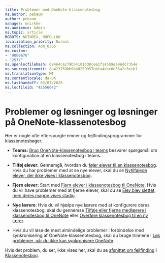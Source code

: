 ```yaml
---
title: Problemer med OneNote-klassenotesbog
ms.author: pebaum
author: pebaum
manager: mnirkhe
ms.audience: Admin
ms.topic: article
ROBOTS: NOINDEX, NOFOLLOW
localization_priority: Normal
ms.collection: Adm_O365
ms.custom:
- "9000676"
- "2577"
ms.openlocfilehash: 62464ce279b54101338cee1f14589ea96dd7354e
ms.sourcegitcommit: 8a423159bb9bb8259357bbfa4ebc6e56a2c8ecb1
ms.translationtype: MT
ms.contentlocale: da-DK
ms.lasthandoff: 03/07/2020
ms.locfileid: "42556642"
---
```

# <a name="onenote-class-notebook-issues-and-resolutions"></a>Problemer og løsninger og løsninger på OneNote-klassenotesbog

Her er nogle ofte efterspurgte emner og fejlfindingsprogrammer for klassenotesbøger.

- **Teams:** [Brug OneNote-klassenotesbog i teams](https://support.office.com/article/bd77f11f-27cd-4d41-bfbd-2b11799f1440) besvarer spørgsmål om konfiguration af en klassenotesbog i teams.

- **Tilføj elever:** Gennemgå, hvordan du [føjer elever til en klassenotesbog](https://support.office.com/article/149882af-506a-4689-9fee-39309b97aae8). Hvis du har problemer med at se nye elever, skal du se [Nytilføjede elever, der ikke vises i klassenotesbog](https://support.office.com/article/4da02c45-b435-4af1-921b-51b8ee40e1c9).

- **Fjern elever:** Start med [Fjern elever i klassenotesbog til OneNote](https://support.office.com/article/86dcf019-408f-4de8-8055-eb61f1578c3c). Hvis du vil have problemer med at fjerne elever, skal du se [Elev blev slettet, men deres mappe vises stadig](https://support.office.com/article/0ed81eaa-c14a-436f-bb6f-ce95f130cc71).

- **Nye lærere:** Hvis du vil hjælpe nye lærere med at konfigurere deres klassenotesbog, skal du gennemse [Tilføje eller fjerne medlærere i klassenotesbog til OneNote](https://support.office.com/article/fdcb870b-49a7-4a14-9ea6-d817f88026f8) eller [Overføre klassenotesbog til en ny lærer](https://support.office.com/article/84ef5d4a-0eec-4d5b-bc22-1317bc3b9027).

- Hvis du vil løse de mest almindelige problemer i forbindelse med synkronisering af OneNote-klassenotesbog, skal du bruge trinnene i [Løs problemer, når du ikke kan synkronisere OneNote](https://support.office.com/article/Fix-issues-when-you-can-t-sync-OneNote-299495ef-66d1-448f-90c1-b785a6968d45).

Hvis det problem, du ser, ikke vises her, skal du se [afsnittet om fejlfinding](https://support.office.com/article/class-notebook-ee70aff9-52e8-449f-be6a-7cbc1d65eaea#ID0EAABAAA=Manage&ID0EABAAA=Troubleshoot) i [Klassenotesbog](https://support.office.com/article/class-notebook-ee70aff9-52e8-449f-be6a-7cbc1d65eaea). 


